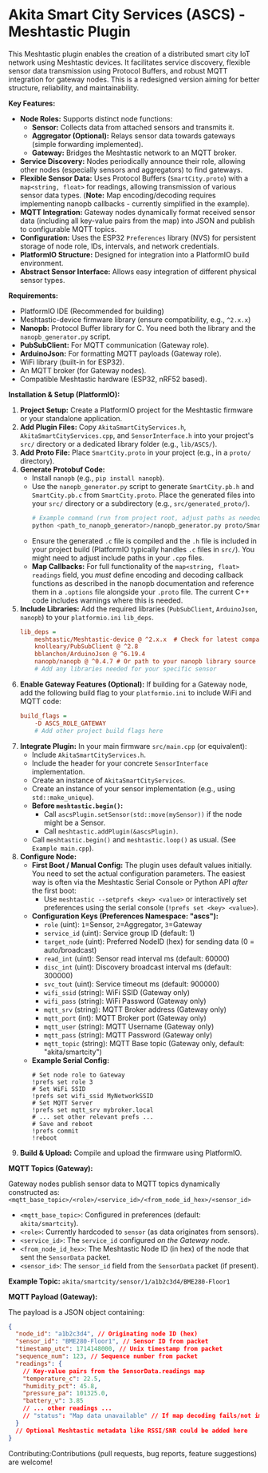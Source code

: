 # Akita Smart City Services (ASCS) - Meshtastic Plugin 

This Meshtastic plugin enables the creation of a distributed smart city IoT network using Meshtastic devices. It facilitates service discovery, flexible sensor data transmission using Protocol Buffers, and robust MQTT integration for gateway nodes. This is a redesigned version aiming for better structure, reliability, and maintainability.

**Key Features:**

* **Node Roles:** Supports distinct node functions:
    * **Sensor:** Collects data from attached sensors and transmits it.
    * **Aggregator (Optional):** Relays sensor data towards gateways (simple forwarding implemented).
    * **Gateway:** Bridges the Meshtastic network to an MQTT broker.
* **Service Discovery:** Nodes periodically announce their role, allowing other nodes (especially sensors and aggregators) to find gateways.
* **Flexible Sensor Data:** Uses Protocol Buffers (`SmartCity.proto`) with a `map<string, float>` for readings, allowing transmission of various sensor data types. (**Note:** Map encoding/decoding requires implementing nanopb callbacks - currently simplified in the example).
* **MQTT Integration:** Gateway nodes dynamically format received sensor data (including all key-value pairs from the map) into JSON and publish to configurable MQTT topics.
* **Configuration:** Uses the ESP32 `Preferences` library (NVS) for persistent storage of node role, IDs, intervals, and network credentials.
* **PlatformIO Structure:** Designed for integration into a PlatformIO build environment.
* **Abstract Sensor Interface:** Allows easy integration of different physical sensor types.

**Requirements:**

* PlatformIO IDE (Recommended for building)
* Meshtastic-device firmware library (ensure compatibility, e.g., `^2.x.x`)
* **Nanopb:** Protocol Buffer library for C. You need both the library and the `nanopb_generator.py` script.
* **PubSubClient:** For MQTT communication (Gateway role).
* **ArduinoJson:** For formatting MQTT payloads (Gateway role).
* WiFi library (built-in for ESP32).
* An MQTT broker (for Gateway nodes).
* Compatible Meshtastic hardware (ESP32, nRF52 based).

**Installation & Setup (PlatformIO):**

1.  **Project Setup:** Create a PlatformIO project for the Meshtastic firmware or your standalone application.
2.  **Add Plugin Files:** Copy `AkitaSmartCityServices.h`, `AkitaSmartCityServices.cpp`, and `SensorInterface.h` into your project's `src/` directory or a dedicated library folder (e.g., `lib/ASCS/`).
3.  **Add Proto File:** Place `SmartCity.proto` in your project (e.g., in a `proto/` directory).
4.  **Generate Protobuf Code:**
    * Install `nanopb` (e.g., `pip install nanopb`).
    * Use the `nanopb_generator.py` script to generate `SmartCity.pb.h` and `SmartCity.pb.c` from `SmartCity.proto`. Place the generated files into your `src/` directory or a subdirectory (e.g., `src/generated_proto/`).
        ```bash
        # Example command (run from project root, adjust paths as needed)
        python <path_to_nanopb_generator>/nanopb_generator.py proto/SmartCity.proto --output-dir=src/generated_proto
        ```
    * Ensure the generated `.c` file is compiled and the `.h` file is included in your project build (PlatformIO typically handles `.c` files in `src/`). You might need to adjust include paths in your `.cpp` files.
    * **Map Callbacks:** For full functionality of the `map<string, float> readings` field, you *must* define encoding and decoding callback functions as described in the nanopb documentation and reference them in a `.options` file alongside your `.proto` file. The current C++ code includes warnings where this is needed.
5.  **Include Libraries:** Add the required libraries (`PubSubClient`, `ArduinoJson`, `nanopb`) to your `platformio.ini` `lib_deps`.
    ```ini
    lib_deps =
        meshtastic/Meshtastic-device @ ^2.x.x  # Check for latest compatible version
        knolleary/PubSubClient @ ^2.8
        bblanchon/ArduinoJson @ ^6.19.4
        nanopb/nanopb @ ^0.4.7 # Or path to your nanopb library source
        # Add any libraries needed for your specific sensor
    ```
6.  **Enable Gateway Features (Optional):** If building for a Gateway node, add the following build flag to your `platformio.ini` to include WiFi and MQTT code:
    ```ini
    build_flags =
        -D ASCS_ROLE_GATEWAY
        # Add other project build flags here
    ```
7.  **Integrate Plugin:** In your main firmware `src/main.cpp` (or equivalent):
    * Include `AkitaSmartCityServices.h`.
    * Include the header for your concrete `SensorInterface` implementation.
    * Create an instance of `AkitaSmartCityServices`.
    * Create an instance of your sensor implementation (e.g., using `std::make_unique`).
    * **Before `meshtastic.begin()`:**
        * Call `ascsPlugin.setSensor(std::move(mySensor))` if the node might be a Sensor.
        * Call `meshtastic.addPlugin(&ascsPlugin)`.
    * Call `meshtastic.begin()` and `meshtastic.loop()` as usual. (See `Example main.cpp`).
8.  **Configure Node:**
    * **First Boot / Manual Config:** The plugin uses default values initially. You need to set the actual configuration parameters. The easiest way is often via the Meshtastic Serial Console or Python API *after* the first boot:
        * Use `meshtastic --setprefs <key> <value>` or interactively set preferences using the serial console (`!prefs set <key> <value>`).
    * **Configuration Keys (Preferences Namespace: "ascs"):**
        * `role` (uint): `1`=Sensor, `2`=Aggregator, `3`=Gateway
        * `service_id` (uint): Service group ID (default: 1)
        * `target_node` (uint): Preferred NodeID (hex) for sending data (0 = auto/broadcast)
        * `read_int` (uint): Sensor read interval ms (default: 60000)
        * `disc_int` (uint): Discovery broadcast interval ms (default: 300000)
        * `svc_tout` (uint): Service timeout ms (default: 900000)
        * `wifi_ssid` (string): WiFi SSID (Gateway only)
        * `wifi_pass` (string): WiFi Password (Gateway only)
        * `mqtt_srv` (string): MQTT Broker address (Gateway only)
        * `mqtt_port` (int): MQTT Broker port (Gateway only)
        * `mqtt_user` (string): MQTT Username (Gateway only)
        * `mqtt_pass` (string): MQTT Password (Gateway only)
        * `mqtt_topic` (string): MQTT Base topic (Gateway only, default: "akita/smartcity")
    * **Example Serial Config:**
        ```
        # Set node role to Gateway
        !prefs set role 3
        # Set WiFi SSID
        !prefs set wifi_ssid MyNetworkSSID
        # Set MQTT Server
        !prefs set mqtt_srv mybroker.local
        # ... set other relevant prefs ...
        # Save and reboot
        !prefs commit
        !reboot
        ```
9.  **Build & Upload:** Compile and upload the firmware using PlatformIO.

**MQTT Topics (Gateway):**

Gateway nodes publish sensor data to MQTT topics dynamically constructed as:
`<mqtt_base_topic>/<role>/<service_id>/<from_node_id_hex>/<sensor_id>`

* `<mqtt_base_topic>`: Configured in preferences (default: `akita/smartcity`).
* `<role>`: Currently hardcoded to `sensor` (as data originates from sensors).
* `<service_id>`: The `service_id` configured *on the Gateway node*.
* `<from_node_id_hex>`: The Meshtastic Node ID (in hex) of the node that sent the `SensorData` packet.
* `<sensor_id>`: The `sensor_id` field from the `SensorData` packet (if present).

**Example Topic:** `akita/smartcity/sensor/1/a1b2c3d4/BME280-Floor1`

**MQTT Payload (Gateway):**

The payload is a JSON object containing:

```json
{
  "node_id": "a1b2c3d4", // Originating node ID (hex)
  "sensor_id": "BME280-Floor1", // Sensor ID from packet
  "timestamp_utc": 1714148000, // Unix timestamp from packet
  "sequence_num": 123, // Sequence number from packet
  "readings": {
    // Key-value pairs from the SensorData.readings map
    "temperature_c": 22.5,
    "humidity_pct": 45.8,
    "pressure_pa": 101325.0,
    "battery_v": 3.85
    // ... other readings ...
    // "status": "Map data unavailable" // If map decoding fails/not implemented
  }
  // Optional Meshtastic metadata like RSSI/SNR could be added here
}
```
Contributing:Contributions (pull requests, bug reports, feature suggestions) are welcome!
